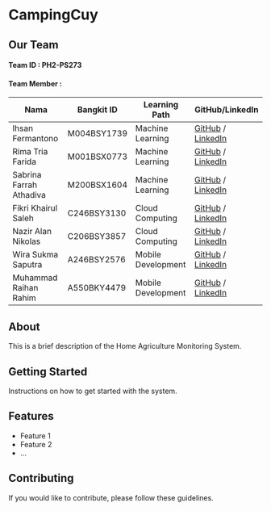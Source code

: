# CampingCuy



## Our Team
#### Team ID : PH2-PS273
#### Team Member : 
| Nama                   | Bangkit ID   | Learning Path      | GitHub/LinkedIn          |
| ---------------------- | ------------ | ------------------- | ------------------------ |
| Ihsan Fermantono       | M004BSY1739  | Machine Learning    | [GitHub](https://github.com/ihsanfermanto) / [LinkedIn](https://www.linkedin.com/in/ihsanfermanto/)               |
| Rima Tria Farida       | M001BSX0773  | Machine Learning    | [GitHub](https://github.com/rimatriafarida) / [LinkedIn](https://www.linkedin.com/in/rimatriafarida/)               |
| Sabrina Farrah Athadiva| M200BSX1604  | Machine Learning    | [GitHub](https://github.com/sabrinafarrah) / [LinkedIn](https://www.linkedin.com/in/sabrinafarrah/)               |
| Fikri Khairul Saleh    | C246BSY3130  | Cloud Computing     | [GitHub](https://github.com/fikrikhairulsaleh) / [LinkedIn](https://www.linkedin.com/in/fikrikhairulsaleh/)       |
| Nazir Alan Nikolas     | C206BSY3857  | Cloud Computing     | [GitHub](https://github.com/naziralan) / [LinkedIn](https://www.linkedin.com/in/naziralan/)                     |
| Wira Sukma Saputra     | A246BSY2576  | Mobile Development  | [GitHub](https://github.com/wirasukma) / [LinkedIn](https://www.linkedin.com/in/wirasukma/)                   |
| Muhammad Raihan Rahim  | A550BKY4479  | Mobile Development  | [GitHub](https://github.com/mraihanrahim) / [LinkedIn](https://www.linkedin.com/in/mraihanrahim/)             |





## About

This is a brief description of the Home Agriculture Monitoring System.

## Getting Started

Instructions on how to get started with the system.

## Features

- Feature 1
- Feature 2
- ...

## Contributing

If you would like to contribute, please follow these guidelines.
